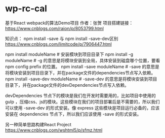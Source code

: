 # wp-rc-cal
基于React webpack的算法Demo项目
作者：张贺
项目搭建链接：https://www.cnblogs.com/raion/p/8053799.html

知识点：
npm install -save 与 npm install -save-dev区别
https://www.cnblogs.com/limitcode/p/7906447.html

npm install moduleName # 安装模块到项目目录下
npm install -g moduleName # -g 的意思是将模块安装到全局，具体安装到磁盘哪个位置，要看 npm config prefix 的位置。
npm install -save moduleName # -save 的意思是将模块安装到项目目录下，并在package文件的dependencies节点写入依赖。
npm install -save-dev moduleName # -save-dev 的意思是将模块安装到项目目录下，并在package文件的devDependencies节点写入依赖。

devDependencies 节点下的模块是我们在开发时需要用的，比如项目中使用的 gulp ，压缩css、js的模块。这些模块在我们的项目部署后是不需要的，所以我们可以使用 -save-dev 的形式安装。像 express 这些模块是项目运行必备的，应该安装在 dependencies 节点下，所以我们应该使用 -save 的形式安装。

另一种简单思路构建React Project
https://www.cnblogs.com/wshtml5/p/sfmz.html
